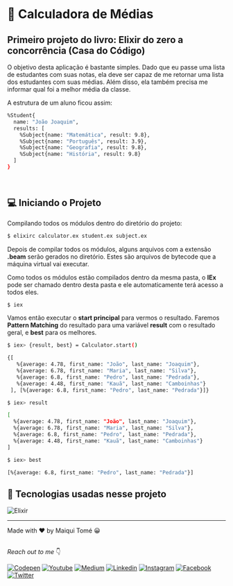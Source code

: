 # 🧮 Calculadora de Médias
## Primeiro projeto do livro: Elixir do zero a concorrência (Casa do Código)

O objetivo desta aplicação é bastante simples. Dado que eu
passe uma lista de estudantes com suas notas, ela deve ser capaz de
me retornar uma lista dos estudantes com suas médias. Além disso,
ela também precisa me informar qual foi a melhor média da classe.

A estrutura de um aluno ficou assim:
```bash
%Student{
  name: "João Joaquim",
  results: [
    %Subject{name: "Matemática", result: 9.8},
    %Subject{name: "Português", result: 3.9},
    %Subject{name: "Geografia", result: 9.8},
    %Subject{name: "História", result: 9.8}
  ]
}
```
<br />

## 💻 Iniciando o Projeto

Compilando todos os	módulos dentro do diretório do projeto:

```bash
$ elixirc calculator.ex student.ex subject.ex
```
Depois de compilar todos os módulos, alguns arquivos com a extensão	**.beam**	serão	gerados	no diretório. Estes são arquivos de bytecode	que	a	máquina	virtual	vai	executar.

Como todos os módulos estão compilados dentro da mesma pasta, o __IEx__ pode ser chamado dentro	desta	 pasta e ele automaticamente terá	acesso a todos eles.

```bash
$ iex
```

Vamos então executar o __start principal__ para vermos o resultado. Faremos __Pattern Matching__ do	 resultado para uma variável __result__ com	o	resultado	geral, e __best__ para os	melhores.

```bash
$ iex> {result, best} = Calculator.start()

{[
   %{average: 4.78, first_name: "João", last_name: "Joaquim"},
   %{average: 6.78, first_name: "Maria", last_name: "Silva"},
   %{average: 6.8, first_name: "Pedro", last_name: "Pedrada"},
   %{average: 4.48, first_name: "Kauã", last_name: "Camboinhas"}
 ], [%{average: 6.8, first_name: "Pedro", last_name: "Pedrada"}]}
 ```

```bash
$ iex> result

[
  %{average: 4.78, first_name: "João", last_name: "Joaquim"},
  %{average: 6.78, first_name: "Maria", last_name: "Silva"},
  %{average: 6.8, first_name: "Pedro", last_name: "Pedrada"},
  %{average: 4.48, first_name: "Kauã", last_name: "Camboinhas"}
]
```

```bash
$ iex> best

[%{average: 6.8, first_name: "Pedro", last_name: "Pedrada"}]
```

## 🚀 Tecnologias usadas nesse projeto
![Elixir](https://img.shields.io/badge/Elixir-4B275F?style=for-the-badge&logo=elixir&logoColor=white)

<hr>
Made with ♥ by Maiqui Tomé 😀
<br /><br />

*Reach out to me* 👇

[![Codepen](https://img.shields.io/badge/Codepen-000000?style=flat-square&logo=codepen&logoColor=white "Codepen")](https://codepen.io/maiquitome)
[![Youtube](https://img.shields.io/badge/YouTube-FF0000?style=flat-square&logo=youtube&logoColor=white "Youtube")](https://www.youtube.com/channel/UCoXn0XyxLsKpIE5px0UNuEw)
[![Medium](https://img.shields.io/badge/Medium-black?&style=flat-square&logo=medium&logoColor=white "Medium")](https://medium.com/@maiquitome)
[![Linkedin](https://img.shields.io/badge/LinkedIn-0A66C2.svg?&style=flat-square&logo=linkedin&logoColor=white "Linkedin")](https://www.linkedin.com/in/maiquitome)
[![Instagram](https://img.shields.io/badge/Instagram-D8226B.svg?&style=flat-square&logo=instagram&logoColor=white "Instagram")](https://www.instagram.com/maiquitome)
[![Facebook](https://img.shields.io/badge/Facebook-0674E7.svg?&style=flat-square&logo=facebook&logoColor=white "Facebook")](https://www.facebook.com/maiquitome)
[![Twitter](https://img.shields.io/badge/Twitter-1DA1F2?&style=flat-square&logo=twitter&logoColor=white "Twitter")](https://twitter.com/MaiquiTome)
